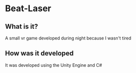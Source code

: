 # Beat-Laser

<h2>What is it?</h2>
A small vr game developed during night because I wasn't tired

<h2>How was it developed</h2>
It was developed using the Unity Engine and C#
